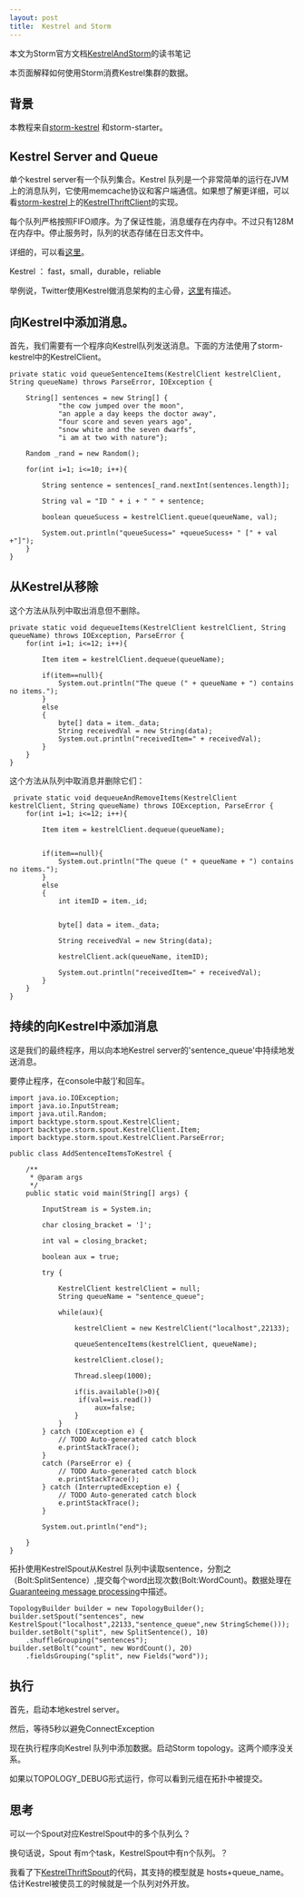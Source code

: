 ```yaml
---
layout: post
title:  Kestrel and Storm
---
```


本文为Storm官方文档[KestrelAndStorm](http://storm.incubator.apache.org/documentation/Kestrel-and-Storm.html)的读书笔记

本页面解释如何使用Storm消费Kestrel集群的数据。

## 背景

本教程来自[storm-kestrel](https://github.com/nathanmarz/storm-kestrel) 和storm-starter。

## Kestrel Server and Queue

单个kestrel server有一个队列集合。Kestrel 队列是一个非常简单的运行在JVM上的消息队列，它使用memcache协议和客户端通信。如果想了解更详细，可以看[storm-kestrel](https://github.com/nathanmarz/storm-kestrel)上的[KestrelThriftClient](https://github.com/nathanmarz/storm-kestrel/blob/master/src/jvm/backtype/storm/spout/KestrelThriftClient.java)的实现。

每个队列严格按照FIFO顺序。为了保证性能，消息缓存在内存中。不过只有128M在内存中。停止服务时，队列的状态存储在日志文件中。

详细的，可以看[这里](https://github.com/nathanmarz/kestrel/blob/master/docs/guide.md)。

Kestrel ： fast，small，durable，reliable

举例说，Twitter使用Kestrel做消息架构的主心骨，[这里](http://bhavin.directi.com/notes-on-kestrel-the-open-source-twitter-queue/)有描述。

## 向Kestrel中添加消息。

首先，我们需要有一个程序向Kestrel队列发送消息。下面的方法使用了storm-kestrel中的KestrelClient。

    private static void queueSentenceItems(KestrelClient kestrelClient, String queueName) throws ParseError, IOException {

        String[] sentences = new String[] {
                "the cow jumped over the moon",
                "an apple a day keeps the doctor away",
                "four score and seven years ago",
                "snow white and the seven dwarfs",
                "i am at two with nature"}; 

        Random _rand = new Random();    

        for(int i=1; i<=10; i++){   

            String sentence = sentences[_rand.nextInt(sentences.length)];   

            String val = "ID " + i + " " + sentence;    

            boolean queueSucess = kestrelClient.queue(queueName, val);  

            System.out.println("queueSucess=" +queueSucess+ " [" + val +"]");
        }
    }

## 从Kestrel从移除

这个方法从队列中取出消息但不删除。

    private static void dequeueItems(KestrelClient kestrelClient, String queueName) throws IOException, ParseError { 
        for(int i=1; i<=12; i++){

            Item item = kestrelClient.dequeue(queueName);

            if(item==null){
                System.out.println("The queue (" + queueName + ") contains no items.");
            }
            else
            {
                byte[] data = item._data;
                String receivedVal = new String(data);
                System.out.println("receivedItem=" + receivedVal);
            }
        }
    }

这个方法从队列中取消息并删除它们：

     private static void dequeueAndRemoveItems(KestrelClient kestrelClient, String queueName) throws IOException, ParseError { 
        for(int i=1; i<=12; i++){

            Item item = kestrelClient.dequeue(queueName);


            if(item==null){
                System.out.println("The queue (" + queueName + ") contains no items.");
            }
            else
            {
                int itemID = item._id;


                byte[] data = item._data;

                String receivedVal = new String(data);

                kestrelClient.ack(queueName, itemID);

                System.out.println("receivedItem=" + receivedVal);
            }
        }
    }


## 持续的向Kestrel中添加消息

这是我们的最终程序，用以向本地Kestrel server的'sentence_queue'中持续地发送消息。

要停止程序，在console中敲‘]’和回车。

    import java.io.IOException; 
    import java.io.InputStream; 
    import java.util.Random;
    import backtype.storm.spout.KestrelClient;
    import backtype.storm.spout.KestrelClient.Item;
    import backtype.storm.spout.KestrelClient.ParseError;   

    public class AddSentenceItemsToKestrel {    

        /**
         * @param args
         */
        public static void main(String[] args) {    

            InputStream is = System.in; 

            char closing_bracket = ']'; 

            int val = closing_bracket;  

            boolean aux = true; 

            try {   

                KestrelClient kestrelClient = null;
                String queueName = "sentence_queue";    

                while(aux){ 

                    kestrelClient = new KestrelClient("localhost",22133);   

                    queueSentenceItems(kestrelClient, queueName);   

                    kestrelClient.close();  

                    Thread.sleep(1000); 

                    if(is.available()>0){
                     if(val==is.read())
                         aux=false;
                    }
                }
            } catch (IOException e) {
                // TODO Auto-generated catch block
                e.printStackTrace();
            }
            catch (ParseError e) {
                // TODO Auto-generated catch block
                e.printStackTrace();
            } catch (InterruptedException e) {
                // TODO Auto-generated catch block
                e.printStackTrace();
            }   

            System.out.println("end");  

        }
    } 

拓扑使用KestrelSpout从Kestrel 队列中读取sentence，分割之（Bolt:SplitSentence）,提交每个word出现次数(Bolt:WordCount)。数据处理在[Guaranteeing message processing](http://storm.incubator.apache.org/documentation/Guaranteeing-message-processing.html)中描述。

    TopologyBuilder builder = new TopologyBuilder(); 
    builder.setSpout("sentences", new KestrelSpout("localhost",22133,"sentence_queue",new StringScheme())); 
    builder.setBolt("split", new SplitSentence(), 10) 
        .shuffleGrouping("sentences"); 
    builder.setBolt("count", new WordCount(), 20) 
        .fieldsGrouping("split", new Fields("word"));

## 执行

首先，启动本地kestrel server。

然后，等待5秒以避免ConnectException

现在执行程序向Kestrel 队列中添加数据。启动Storm topology。这两个顺序没关系。

如果以TOPOLOGY_DEBUG形式运行，你可以看到元组在拓扑中被提交。

## 思考

可以一个Spout对应KestrelSpout中的多个队列么？

换句话说，Spout 有m个task，KestrelSpout中有n个队列。？

我看了下[KestrelThriftSpout](https://github.com/nathanmarz/storm-kestrel/blob/master/src/jvm/backtype/storm/spout/KestrelThriftSpout.java)的代码，其支持的模型就是 hosts+queue_name。估计Kestrel被使员工的时候就是一个队列对外开放。